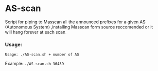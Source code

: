 # AS-scan


Script for piping to Masscan all the announced prefixes for a given AS (Autonomous System) ,installing Masscan form source reccomended or it will hang forever at each scan.


### Usage:

`Usage: ./AS-scan.sh + number of AS`

Example: `./AS-scan.sh 36459`
